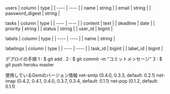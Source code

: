 users
| column | type |
| ---- | ---- |
| name | string |
| email | string |
| password_digest | string |

tasks
| column | type |
| ---- | ---- |
| content | text |
| deadline | date |
| priority | string |
| status | string |
| user_id | bigint |

labels
| column | type |
| ---- | ---- |
| name | string |

labelings
| column | type |
| ---- | ---- |
| task_id | bigint |
| label_id | bigint |

デプロイの手順
1 : $ git add .
2 : $ git commit -m "コミットメッセージ"
3 : $ git push heroku master

使用しているGemのバージョン情報
net-smtp (0.4.0, 0.3.3, default: 0.2.1)
net-imap (0.4.2, 0.4.1, 0.4.0, 0.3.7, 0.3.4, default: 0.1.1)
net-pop (0.1.2, default: 0.1.1)